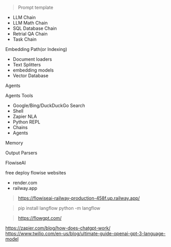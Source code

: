 > Prompt template

+ LLM Chain
+ LLM Math Chain
+ SQL Database Chain
+ Retrial QA Chain
+ Task Chain



Embedding Path(or Indexing)

+ Document loaders
+ Text Splitters
+ embedding models
+ Vector Database


Agents

Agents Tools

+ Google/Bing/DuckDuckGo Search
+ Shell
+ Zapier NLA
+ Python REPL
+ Chains
+ Agents


Memory


Output Parsers

FlowiseAI


free deploy flowise websites

+ render.com
+ railway.app

> https://flowiseai-railway-production-458f.up.railway.app/


> pip install langflow
> python -m langflow

> https://flowgpt.com/

https://zapier.com/blog/how-does-chatgpt-work/
https://www.twilio.com/en-us/blog/ultimate-guide-openai-gpt-3-language-model


